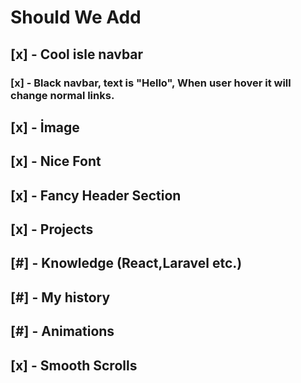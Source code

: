 # Should We Add

## [x] - Cool isle navbar

### [x] - Black navbar, text is "Hello", When user hover it will change normal links.

## [x] - İmage

## [x] - Nice Font

<!-- Header must be goodyy!! -->

<!-- NOTE: Use section like this: Hero,Portfolio,Projects,etc. -->

## [x] - Fancy Header Section

## [x] - Projects

## [#] - Knowledge (React,Laravel etc.)

## [#] - My history

## [#] - Animations

## [x] - Smooth Scrolls
